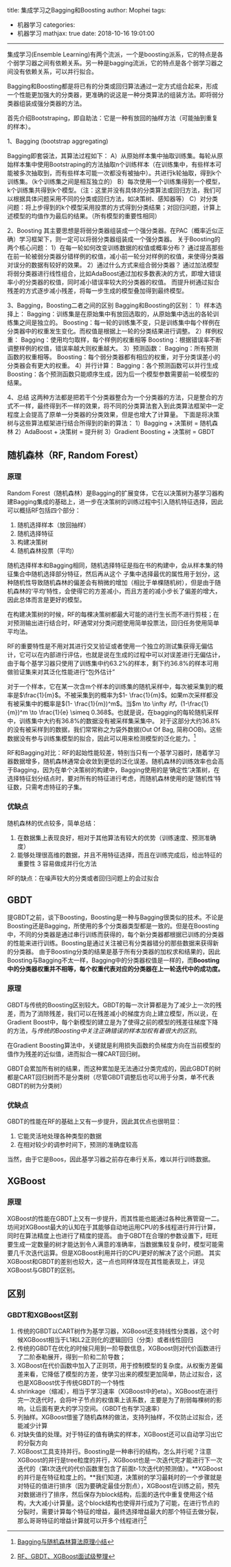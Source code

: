 title: 集成学习之Bagging和Boosting
author: Mophei
tags:
  - 机器学习
categories:
  - 机器学习
mathjax: true
date: 2018-10-16 19:01:00
---
集成学习(Ensemble Learning)有两个流派，一个是boosting派系，它的特点是各个弱学习器之间有依赖关系。另一种是bagging流派，它的特点是各个弱学习器之间没有依赖关系，可以并行拟合。

<!--more-->

Bagging和Boosting都是将已有的分类或回归算法通过一定方式组合起来，形成一个性能更加强大的分类器，更准确的说这是一种分类算法的组装方法。即将弱分类器组装成强分类器的方法。

首先介绍Bootstraping，即自助法：它是一种有放回的抽样方法（可能抽到重复的样本）。

1、Bagging (bootstrap aggregating)

Bagging即套袋法，其算法过程如下：
A）从原始样本集中抽取训练集。每轮从原始样本集中使用Bootstraping的方法抽取n个训练样本（在训练集中，有些样本可能被多次抽取到，而有些样本可能一次都没有被抽中）。共进行k轮抽取，得到k个训练集。（k个训练集之间是相互独立的）
B）每次使用一个训练集得到一个模型，k个训练集共得到k个模型。（注：这里并没有具体的分类算法或回归方法，我们可以根据具体问题采用不同的分类或回归方法，如决策树、感知器等）
C）对分类问题：将上步得到的k个模型采用投票的方式得到分类结果；对回归问题，计算上述模型的均值作为最后的结果。（所有模型的重要性相同）
 
2、Boosting
其主要思想是将弱分类器组装成一个强分类器。在PAC（概率近似正确）学习框架下，则一定可以将弱分类器组装成一个强分类器。
关于Boosting的两个核心问题：
1）在每一轮如何改变训练数据的权值或概率分布？
通过提高那些在前一轮被弱分类器分错样例的权值，减小前一轮分对样例的权值，来使得分类器对误分的数据有较好的效果。
2）通过什么方式来组合弱分类器？
通过加法模型将弱分类器进行线性组合，比如AdaBoost通过加权多数表决的方式，即增大错误率小的分类器的权值，同时减小错误率较大的分类器的权值。
而提升树通过拟合残差的方式逐步减小残差，将每一步生成的模型叠加得到最终模型。
 
3、Bagging，Boosting二者之间的区别
Bagging和Boosting的区别：
1）样本选择上：
Bagging：训练集是在原始集中有放回选取的，从原始集中选出的各轮训练集之间是独立的。
Boosting：每一轮的训练集不变，只是训练集中每个样例在分类器中的权重发生变化。而权值是根据上一轮的分类结果进行调整。
2）样例权重：
Bagging：使用均匀取样，每个样例的权重相等
Boosting：根据错误率不断调整样例的权值，错误率越大则权重越大。
3）预测函数：
Bagging：所有预测函数的权重相等。
Boosting：每个弱分类器都有相应的权重，对于分类误差小的分类器会有更大的权重。
4）并行计算：
Bagging：各个预测函数可以并行生成
Boosting：各个预测函数只能顺序生成，因为后一个模型参数需要前一轮模型的结果。
 
4、总结
这两种方法都是把若干个分类器整合为一个分类器的方法，只是整合的方式不一样，最终得到不一样的效果，将不同的分类算法套入到此类算法框架中一定程度上会提高了原单一分类器的分类效果，但是也增大了计算量。
下面是将决策树与这些算法框架进行结合所得到的新的算法：
1）Bagging + 决策树 = 随机森林
2）AdaBoost + 决策树 = 提升树
3）Gradient Boosting + 决策树 = GBDT

## 随机森林（RF, Random Forest）
### 原理
Random Forest（随机森林）是Bagging的扩展变体，它在以决策树为基学习器构建Bagging集成的基础上，进一步在决策树的训练过程中引入随机特征选择，因此可以概括RF包括四个部分：
 1. 随机选择样本（放回抽样）
 2. 随机选择特征
 3. 构建决策树
 4. 随机森林投票（平均）

随机选择样本和Bagging相同，随机选择特征是指在书的构建中，会从样本集的特征集合中随机选择部分特征，然后再从这个 子集中选择最优的属性用于划分，这种随机性导致随机森林的偏差会有稍微的增加（相比于单棵随机树），但是由于随机森林的‘平均’特性，会使得它的方差减小，而且方差的减小步长了偏差的增大，因此总体而言是更好的模型。

在构建决策树的时候，RF的每棵决策树都最大可能的进行生长而不进行剪枝；在对预测输出进行结合时，RF通常对分类问题使用简单投票法，回归任务使用简单平均法。

RF的重要特性是不用对其进行交叉验证或者使用一个独立的测试集获得无偏估计，它可以在内部进行评估，也就是说在生成的过程中可以对误差进行无偏估计，由于每个基学习器只使用了训练集中约63.2%的样本，剩下约36.8%的样本可用做验证集来对其泛化性能进行“包外估计”

对于一个样本，它在某一次含m个样本的训练集的随机采样中，每次被采集到的概率是$\frac{1}{m}$。不被采集到的概率为$1- \frac{1}{m}$。如果m次采样都没有被采集中的概率是$(1- \frac{1}{m})^m$。当$m \to \infty $时，$(1-\frac{1}{m})^m \to \frac{1}{e} \simeq 0.368$。也就是说，在bagging的每轮随机采样中，训练集中大约有36.8%的数据没有被采样集采集中。
对于这部分大约36.8%的没有被采样到的数据，我们常常称之为袋外数据(Out Of Bag, 简称OOB)。这些数据没有参与训练集模型的拟合，因此可以用来检测模型的泛化能力。[^刘建平博客]

RF和Bagging对比：RF的起始性能较差，特别当只有一个基学习器时，随着学习器数据增多，随机森林通常会收敛到更低的泛化误差。随机森林的训练效率也会高于Bagging，因为在单个决策树的构建中，Bagging使用的是‘确定性’决策树，在选择特征划分结点时，要对所有的特征进行考虑，而随机森林使用的是‘随机性’特征数，只需考虑特征的子集。
### 优缺点
随机森林的优点较多，简单总结：
 1. 在数据集上表现良好，相对于其他算法有较大的优势（训练速度、预测准确度）
 2. 能够处理很高维的数据，并且不用特征选择，而且在训练完成后，给出特征的重要性
 3 容易做成并行化方法

RF的缺点：在噪声较大的分类或者回归问题上的会过拟合

## GBDT
提GBDT之前，谈下Boosting，Boosting是一种与Bagging很类似的技术。不论是Boosting还是Bagging，所使用的多个分类器类型都是一致的。但是在Boosting中，不同的分类器是通过串行训练而获得的，每个新分类器都根据已训练的分类器的性能来进行训练。Boosting是通过关注被已有分类器错分的那些数据来获得新的分类器。
由于Boosting分类的结果是基于所有分类器的加权求和结果的，因此Boosting与Bagging不太一样，Bagging中的分类器权值是一样的，而**Boosting中的分类器权重并不相等，每个权重代表对应的分类器在上一轮迭代中的成功度。**
### 原理
GBDT与传统的Boosting区别较大。GBDT的每一次计算都是为了减少上一次的残差，而为了消除残差，我们可以在残差减小的梯度方向上建立模型，所以说，在Gradient Boost中，每个新模型的建立是为了使得之前的模型的残差往梯度下降的方法，与*传统的Boosting中关注正确错误的样本加权有着很大的区别*。

在Gradient Boosting算法中，关键就是利用损失函数的负梯度方向在当前模型的值作为残差的近似值，进而拟合一棵CART回归树。

GBDT会累加所有树的结果，而这种累加是无法通过分类完成的，因此GBDT的树都是CART回归树而不是分类树（尽管GBDT调整后也可以用于分类，单不代表GBDT的树为分类树）

### 优缺点
GBDT的性能在RF的基础上又有一步提升，因此其优点也很明显：
 1. 它能灵活地处理各种类型的数据
 2. 在相对较少的调参时间下，预测的准确度较高

当然，由于它是Boos，因此基学习器之前存在串行关系，难以并行训练数据。

## XGBoost
### 原理
XGBoost的性能在GBDT上又有一步提升，而其性能也能通过各种比赛管窥一二。坊间对XGBoost最大的认知在于其能够自动地运用CPU的多线程进行并行计算，同时在算法精度上也进行了精度的提高。
由于GBDT在合理的参数设置下，旺旺要生成一定数量的树才能达到令人满意的准确率，当数据集较复杂时，模型可能需要几千次迭代运算。但是XGBoost利用并行的CPU更好的解决了这个问题。
其实XGBoost和GBDT的差别也较大，这一点也同样体现在其性能表现上，详见XGBoost与GBDT的区别。
## 区别
### GBDT和XGBoost区别
 1. 传统的GBDT以CART树作为基学习器，XGBoost还支持线性分类器，这个时候XGBoost相当于L1和L2正则化的逻辑回归（分类）或者线性回归
 2. 传统的GBDT在优化的时候只用到一阶导数信息，XGBoost则对代价函数进行了二阶泰勒展开，得到一阶和二阶导数；
 3. XGBoost在代价函数中加入了正则项，用于控制模型的复杂度。从权衡方差偏差来看，它降低了模型的方差，使学习出来的模型更加简单，防止过拟合，这也是XGBoost优于传统GBDT的一个特性
 4. shrinkage（缩减），相当于学习速率（XGBoost中的eta）。XGBoost在进行完一次迭代时，会将叶子节点的权值乘上该系数，主要是为了削弱每棵树的影响，让后面有更大的学习空间。（GBDT也有学习速率）
 5. 列抽样。XGBoost借鉴了随机森林的做法，支持列抽样，不仅防止过拟合，还能减少计算
 6. 对缺失值的处理。对于特征的值有确实的样本，XGBoost还可以自动学习出它的分裂方向
 7. XGBoost工具支持并行。Boosting是一种串行的结构，怎么并行呢？注意XGBoost的并行是tree粒度的并行，XGBoost也是一次迭代完才能进行下一次迭代的（第t次迭代的代价函数里包含了前面t-1次迭代的预测值）。**XGBoost的并行是在特征粒度上的。**我们知道，决策树的学习最耗时的一个步骤就是对特征的值进行排序（因为要确定最佳分割点），XGBoost在训练之前，预先对数据进行了排序，然后保存为block结构，后面的迭代中重复使用这个结构，大大减小计算量。这个block结构也使得并行成为了可能，在进行节点的分裂时，需要计算每个特征的增益，最终选择增益最大的那个特征去做分裂，那么哥哥特征的增益计算就可以开多个线程进行[^RF、GBDT、XGBoost面试级整理]



[^刘建平博客]: [Bagging与随机森林算法原理小结](https://www.cnblogs.com/pinard/p/6156009.html)
[^RF、GBDT、XGBoost面试级整理]: [RF、GBDT、XGBoost面试级整理](https://cloud.tencent.com/developer/article/1061955)
